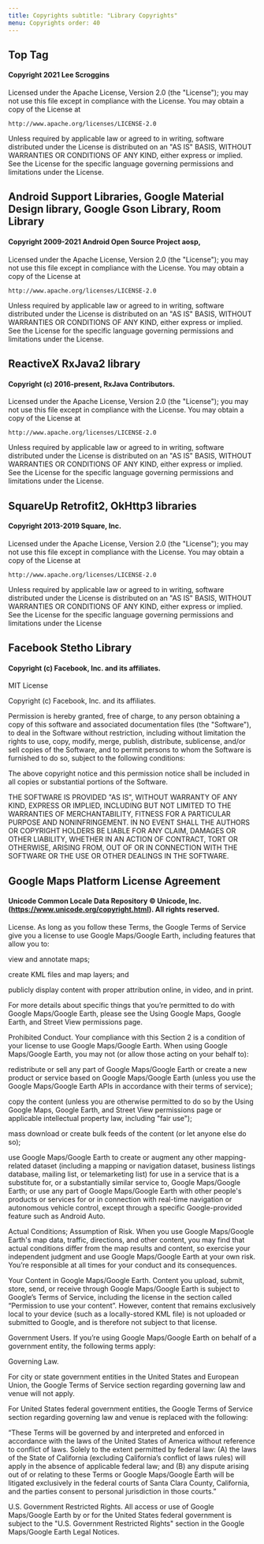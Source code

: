 ```yaml
---
title: Copyrights subtitle: "Library Copyrights"
menu: Copyrights order: 40
---
```


## Top Tag

#### Copyright 2021 Lee Scroggins

Licensed under the Apache License, Version 2.0 (the "License"); you may not use this file except in
compliance with the License. You may obtain a copy of the License at

    http://www.apache.org/licenses/LICENSE-2.0

Unless required by applicable law or agreed to in writing, software distributed under the License is
distributed on an "AS IS" BASIS, WITHOUT WARRANTIES OR CONDITIONS OF ANY KIND, either express or
implied. See the License for the specific language governing permissions and limitations under the
License.

## Android Support Libraries, Google Material Design library, Google Gson Library, Room Library

#### Copyright 2009-2021 Android Open Source Project aosp,

Licensed under the Apache License, Version 2.0 (the "License"); you may not use this file except in
compliance with the License. You may obtain a copy of the License at

    http://www.apache.org/licenses/LICENSE-2.0

Unless required by applicable law or agreed to in writing, software distributed under the License is
distributed on an "AS IS" BASIS, WITHOUT WARRANTIES OR CONDITIONS OF ANY KIND, either express or
implied. See the License for the specific language governing permissions and limitations under the
License.

## ReactiveX RxJava2 library

#### Copyright (c) 2016-present, RxJava Contributors.

Licensed under the Apache License, Version 2.0 (the "License"); you may not use this file except in
compliance with the License. You may obtain a copy of the License at

    http://www.apache.org/licenses/LICENSE-2.0

Unless required by applicable law or agreed to in writing, software distributed under the License is
distributed on an "AS IS" BASIS, WITHOUT WARRANTIES OR CONDITIONS OF ANY KIND, either express or
implied. See the License for the specific language governing permissions and limitations under the
License.

## SquareUp Retrofit2, OkHttp3 libraries

#### Copyright 2013-2019 Square, Inc.

Licensed under the Apache License, Version 2.0 (the "License"); you may not use this file except in
compliance with the License. You may obtain a copy of the License at

    http://www.apache.org/licenses/LICENSE-2.0

Unless required by applicable law or agreed to in writing, software distributed under the License is
distributed on an "AS IS" BASIS, WITHOUT WARRANTIES OR CONDITIONS OF ANY KIND, either express or
implied. See the License for the specific language governing permissions and limitations under the
License

## Facebook Stetho Library

#### Copyright (c) Facebook, Inc. and its affiliates.

MIT License

Copyright (c) Facebook, Inc. and its affiliates.

Permission is hereby granted, free of charge, to any person obtaining a copy of this software and
associated documentation files (the "Software"), to deal in the Software without restriction,
including without limitation the rights to use, copy, modify, merge, publish, distribute,
sublicense, and/or sell copies of the Software, and to permit persons to whom the Software is
furnished to do so, subject to the following conditions:

The above copyright notice and this permission notice shall be included in all copies or substantial
portions of the Software.

THE SOFTWARE IS PROVIDED "AS IS", WITHOUT WARRANTY OF ANY KIND, EXPRESS OR IMPLIED, INCLUDING BUT
NOT LIMITED TO THE WARRANTIES OF MERCHANTABILITY, FITNESS FOR A PARTICULAR PURPOSE AND
NONINFRINGEMENT. IN NO EVENT SHALL THE AUTHORS OR COPYRIGHT HOLDERS BE LIABLE FOR ANY CLAIM, DAMAGES
OR OTHER LIABILITY, WHETHER IN AN ACTION OF CONTRACT, TORT OR OTHERWISE, ARISING FROM, OUT OF OR IN
CONNECTION WITH THE SOFTWARE OR THE USE OR OTHER DEALINGS IN THE SOFTWARE.

## Google Maps Platform License Agreement

#### Unicode Common Locale Data Repository © Unicode, Inc. (https://www.unicode.org/copyright.html). All rights reserved.

License. As long as you follow these Terms, the Google Terms of Service give you a license to use Google Maps/Google Earth, including features that allow you to:

view and annotate maps;

create KML files and map layers; and

publicly display content with proper attribution online, in video, and in print.

For more details about specific things that you’re permitted to do with Google Maps/Google Earth, please see the Using Google Maps, Google Earth, and Street View permissions page.

Prohibited Conduct. Your compliance with this Section 2 is a condition of your license to use Google Maps/Google Earth. When using Google Maps/Google Earth, you may not (or allow those acting on your behalf to):

redistribute or sell any part of Google Maps/Google Earth or create a new product or service based
on Google Maps/Google Earth (unless you use the Google Maps/Google Earth APIs in accordance with
their terms of service);

copy the content (unless you are otherwise permitted to do so by the Using Google Maps, Google
Earth, and Street View permissions page or applicable intellectual property law, including "fair
use");

mass download or create bulk feeds of the content (or let anyone else do so);

use Google Maps/Google Earth to create or augment any other mapping-related dataset (including a
mapping or navigation dataset, business listings database, mailing list, or telemarketing list) for
use in a service that is a substitute for, or a substantially similar service to, Google Maps/Google
Earth; or use any part of Google Maps/Google Earth with other people's products or services for or
in connection with real-time navigation or autonomous vehicle control, except through a specific
Google-provided feature such as Android Auto.

Actual Conditions; Assumption of Risk. When you use Google Maps/Google Earth's map data, traffic, directions, and other content, you may find that actual conditions differ from the map results and content, so exercise your independent judgment and use Google Maps/Google Earth at your own risk. You’re responsible at all times for your conduct and its consequences.

Your Content in Google Maps/Google Earth. Content you upload, submit, store, send, or receive through Google Maps/Google Earth is subject to Google’s Terms of Service, including the license in the section called “Permission to use your content”. However, content that remains exclusively local to your device (such as a locally-stored KML file) is not uploaded or submitted to Google, and is therefore not subject to that license.

Government Users. If you’re using Google Maps/Google Earth on behalf of a government entity, the following terms apply:

Governing Law.

For city or state government entities in the United States and European Union, the Google Terms of Service section regarding governing law and venue will not apply.

For United States federal government entities, the Google Terms of Service section regarding governing law and venue is replaced with the following:

“These Terms will be governed by and interpreted and enforced in accordance with the laws of the United States of America without reference to conflict of laws. Solely to the extent permitted by federal law: (A) the laws of the State of California (excluding California’s conflict of laws rules) will apply in the absence of applicable federal law; and (B) any dispute arising out of or relating to these Terms or Google Maps/Google Earth will be litigated exclusively in the federal courts of Santa Clara County, California, and the parties consent to personal jurisdiction in those courts.”

U.S. Government Restricted Rights. All access or use of Google Maps/Google Earth by or for the United States federal government is subject to the "U.S. Government Restricted Rights" section in the Google Maps/Google Earth Legal Notices.

